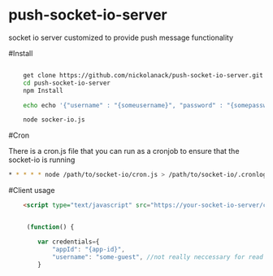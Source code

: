 # push-socket-io-server
socket io server customized to provide push message functionality




#Install

```bash

	get clone https://github.com/nickolanack/push-socket-io-server.git
	cd push-socket-io-server
	npm Install

	echo echo '{"username" : "{someusername}", "password" : "{somepassword}"}' | {app-id}.json

	node socker-io.js


```

#Cron

There is a cron.js file that you can run as a cronjob to ensure that the socket-io is running

```bash
* * * * * node /path/to/socket-io/cron.js > /path/to/socket-io/.cronlog 2>&1
```

#Client usage


```html
	<script type="text/javascript" src="https://your-socket-io-server/client.js"></script>
```


```js

	 (function() {

        var credentials={
            "appId": "{app-id}",
            "username": "some-guest", //not really neccessary for read only 
        }

```